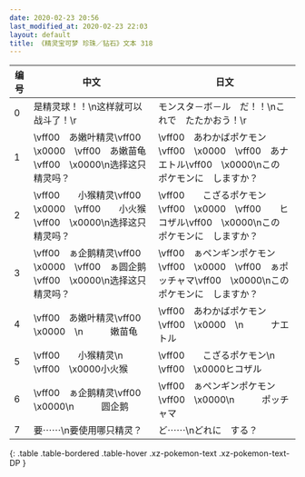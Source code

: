 ```yaml
---
date: 2020-02-23 20:56
last_modified_at: 2020-02-23 22:03
layout: default
title: 《精灵宝可梦 珍珠／钻石》文本 318
---
```

| 编号 | 中文 | 日文 |
| ---- | ---- | ---- |
| 0 | 是精灵球！！\n这样就可以战斗了！\r | モンスタ－ボ－ル　だ！！\nこれで　たたかおう！\r |
| 1 | \vff00　あ嫩叶精灵\vff00　\x0000　\vff00　あ嫩苗龟\vff00　\x0000\n选择这只精灵吗？ | \vff00　あわかばポケモン\vff00　\x0000　\vff00　あナエトル\vff00　\x0000\nこの　ポケモンに　しますか？ |
| 2 | \vff00　　小猴精灵\vff00　\x0000　\vff00　　小火猴\vff00　\x0000\n选择这只精灵吗？ | \vff00　　こざるポケモン\vff00　\x0000　\vff00　　ヒコザル\vff00　\x0000\nこの　ポケモンに　しますか？ |
| 3 | \vff00　ぁ企鹅精灵\vff00　\x0000　\vff00　ぁ圆企鹅\vff00　\x0000\n选择这只精灵吗？ | \vff00　ぁペンギンポケモン\vff00　\x0000　\vff00　ぁポッチャマ\vff00　\x0000\nこの　ポケモンに　しますか？ |
| 4 | \vff00　あ嫩叶精灵\vff00　\x0000　\n　　　嫩苗龟 | \vff00　あわかばポケモン\vff00　\x0000　\n　　　ナエトル |
| 5 | \vff00　　小猴精灵\n　　　\vff00　\x0000小火猴 | \vff00　　こざるポケモン\n　　　\vff00　\x0000ヒコザル |
| 6 | \vff00　ぁ企鹅精灵\vff00　\x0000\n　　　圆企鹅 | \vff00　ぁペンギンポケモン\vff00　\x0000\n　　　ポッチャマ |
| 7 | 要⋯⋯\n要使用哪只精灵？ | ど⋯⋯\nどれに　する？ |
{: .table .table-bordered .table-hover .xz-pokemon-text .xz-pokemon-text-DP }